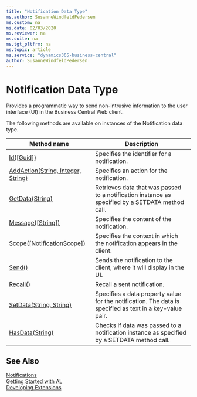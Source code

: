 ```yaml
---
title: "Notification Data Type"
ms.author: SusanneWindfeldPedersen
ms.custom: na
ms.date: 02/03/2020
ms.reviewer: na
ms.suite: na
ms.tgt_pltfrm: na
ms.topic: article
ms.service: "dynamics365-business-central"
author: SusanneWindfeldPedersen
---
```

[//]: # (START>DO_NOT_EDIT)
[//]: # (IMPORTANT:Do not edit any of the content between here and the END>DO_NOT_EDIT.)
[//]: # (Any modifications should be made in the .xml files in the ModernDev repo.)
# Notification Data Type
Provides a programmatic way to send non-intrusive information to the user interface (UI) in the Business Central Web client.



The following methods are available on instances of the Notification data type.

|Method name|Description|
|-----------|-----------|
|[Id([Guid])](notification-id-method.md)|Specifies the identifier for a notification.|
|[AddAction(String, Integer, String)](notification-addaction-method.md)|Specifies an action for the notification.|
|[GetData(String)](notification-getdata-method.md)|Retrieves data that was passed to a notification instance as specified by a SETDATA method call.|
|[Message([String])](notification-message-method.md)|Specifies the content of the notification.|
|[Scope([NotificationScope])](notification-scope-method.md)|Specifies the context in which the notification appears in the client.|
|[Send()](notification-send-method.md)|Sends the notification to the client, where it will display in the UI.|
|[Recall()](notification-recall-method.md)|Recall a sent notification.|
|[SetData(String, String)](notification-setdata-method.md)|Specifies a data property value for the notification. The data is specified as text in a key-value pair.|
|[HasData(String)](notification-hasdata-method.md)|Checks if data was passed to a notification instance as specified by a SETDATA method call.|

[//]: # (IMPORTANT: END>DO_NOT_EDIT)
## See Also
[Notifications](../../devenv-notifications-developing.md)  
[Getting Started with AL](../../devenv-get-started.md)  
[Developing Extensions](../../devenv-dev-overview.md)  